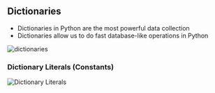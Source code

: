 
## Dictionaries

* Dictionaries in Python are the most powerful data collection
* Dictionaries allow us to do fast database-like operations in Python

![dictionaries](https://i.imgur.com/BDWxryS.png)

### Dictionary Literals (Constants)

![Dictionary Literals](https://i.imgur.com/hVqrMfq.png)
